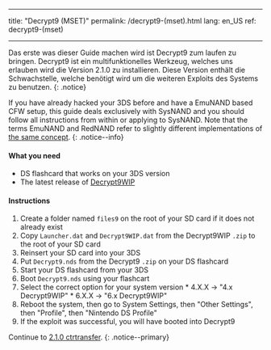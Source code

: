 * * *

title: "Decrypt9 (MSET)" permalink: /decrypt9-(mset).html lang: en_US ref: decrypt9-(mset)

* * *

Das erste was dieser Guide machen wird ist Decrypt9 zum laufen zu bringen. Decrypt9 ist ein multifunktionelles Werkzeug, welches uns erlauben wird die Version 2.1.0 zu installieren. Diese Version enthält die Schwachstelle, welche benötigt wird um die weiteren Exploits des Systems zu benutzen. {: .notice}

If you have already hacked your 3DS before and have a EmuNAND based CFW setup, this guide deals exclusively with SysNAND and you should follow all instructions from within or applying to SysNAND. Note that the terms EmuNAND and RedNAND refer to slightly different implementations of [the same concept](http://3dbrew.org/wiki/NAND_Redirection). {: .notice--info}

#### What you need

* DS flashcard that works on your 3DS version
* The latest release of [Decrypt9WIP](https://github.com/d0k3/Decrypt9WIP/releases/)

#### Instructions

  1. Create a folder named `files9` on the root of your SD card if it does not already exist
  2. Copy `Launcher.dat` and `Decrypt9WIP.dat` from the Decrypt9WIP `.zip` to the root of your SD card
  3. Reinsert your SD card into your 3DS
  4. Put `Decrypt9.nds` from the Decrypt9 `.zip` on your DS flashcard
  5. Start your DS flashcard from your 3DS
  6. Boot `Decrypt9.nds` using your flashcart
  7. Select the correct option for your system version 
    * 4.X.X -> "4.x Decrypt9WIP"
    * 6.X.X -> "6.x Decrypt9WIP"
  8. Reboot the system, then go to System Settings, then "Other Settings", then "Profile", then "Nintendo DS Profile"
  9. If the exploit was successful, you will have booted into Decrypt9

Continue to [2.1.0 ctrtransfer](2.1.0-ctrtransfer). {: .notice--primary}